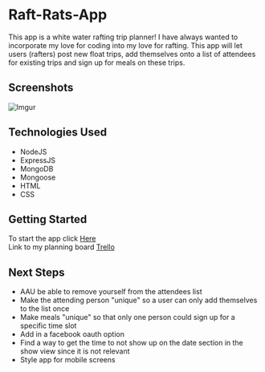 # Raft-Rats-App

This app is a white water rafting trip planner! I have always wanted to incorporate my love for coding into my love for rafting.
This app will let users (rafters) post new float trips, add themselves onto a list of attendees for existing trips and sign up for meals on these trips.

## Screenshots

![Imgur](https://i.imgur.com/RVanWNR.png)

## Technologies Used

* NodeJS
* ExpressJS
* MongoDB
* Mongoose
* HTML
* CSS

## Getting Started

To start the app click [Here](https://raft-rats.herokuapp.com/)<br>
Link to my planning board [Trello](https://trello.com/b/KLayUIBi/sei-project-2)

## Next Steps
* AAU be able to remove yourself from the attendees list
* Make the attending person "unique" so a user can only add themselves to the list once
* Make meals "unique" so that only one person could sign up for a specific time slot
* Add in a facebook oauth option
* Find a way to get the time to not show up on the date section in the show view since it is not relevant
* Style app for mobile screens